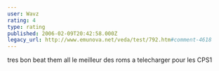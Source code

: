 ```yaml
---
user: Wavz
rating: 4
type: rating
published: 2006-02-09T20:42:58.000Z
legacy_url: http://www.emunova.net/veda/test/792.htm#comment-4618
---
```

tres bon beat them all le meilleur des roms a telecharger pour les CPS1